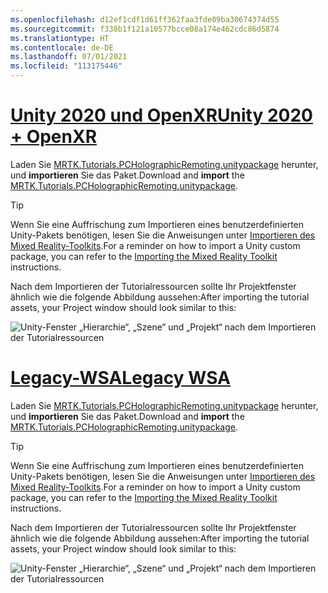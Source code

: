 ```yaml
---
ms.openlocfilehash: d12ef1cdf1d61ff362faa3fde09ba30674374d55
ms.sourcegitcommit: f338b1f121a10577bcce08a174e462cdc86d5874
ms.translationtype: HT
ms.contentlocale: de-DE
ms.lasthandoff: 07/01/2021
ms.locfileid: "113175446"
---
```

# <a name="unity-2020--openxr"></a>[<span data-ttu-id="5992c-101">Unity 2020 und OpenXR</span><span class="sxs-lookup"><span data-stu-id="5992c-101">Unity 2020 + OpenXR</span></span>](#tab/openxr)

<span data-ttu-id="5992c-102">Laden Sie [MRTK.Tutorials.PCHolographicRemoting.unitypackage](https://github.com/microsoft/MixedRealityLearning/releases/download/pc-holographic-remoting-v2.4.1/MRTK.Tutorials.PCHolographicRemoting.OpenXR.unitypackage) herunter, und **importieren** Sie das Paket.</span><span class="sxs-lookup"><span data-stu-id="5992c-102">Download and **import** the [MRTK.Tutorials.PCHolographicRemoting.unitypackage](https://github.com/microsoft/MixedRealityLearning/releases/download/pc-holographic-remoting-v2.4.1/MRTK.Tutorials.PCHolographicRemoting.OpenXR.unitypackage).</span></span>

> [!TIP]
> <span data-ttu-id="5992c-103">Wenn Sie eine Auffrischung zum Importieren eines benutzerdefinierten Unity-Pakets benötigen, lesen Sie die Anweisungen unter [Importieren des Mixed Reality-Toolkits](../mr-learning-base-04.md#importing-the-tutorial-assets).</span><span class="sxs-lookup"><span data-stu-id="5992c-103">For a reminder on how to import a Unity custom package, you can refer to the [Importing the Mixed Reality Toolkit](../mr-learning-base-04.md#importing-the-tutorial-assets) instructions.</span></span>

<span data-ttu-id="5992c-104">Nach dem Importieren der Tutorialressourcen sollte Ihr Projektfenster ähnlich wie die folgende Abbildung aussehen:</span><span class="sxs-lookup"><span data-stu-id="5992c-104">After importing the tutorial assets, your Project window should look similar to this:</span></span>

![Unity-Fenster „Hierarchie“, „Szene“ und „Projekt“ nach dem Importieren der Tutorialressourcen](../images/mrlearning-pc-holographic-remoting/Tutorial1-Section2-Step1-1.png)

# <a name="legacy-wsa"></a>[<span data-ttu-id="5992c-106">Legacy-WSA</span><span class="sxs-lookup"><span data-stu-id="5992c-106">Legacy WSA</span></span>](#tab/wsa)

<span data-ttu-id="5992c-107">Laden Sie [MRTK.Tutorials.PCHolographicRemoting.unitypackage](https://github.com/microsoft/MixedRealityLearning/releases/download/pc-holographic-remoting-v2.4.1/MRTK.Tutorials.PCHolographicRemoting.LegacyWSA.unitypackage) herunter, und **importieren** Sie das Paket.</span><span class="sxs-lookup"><span data-stu-id="5992c-107">Download and **import** the [MRTK.Tutorials.PCHolographicRemoting.unitypackage](https://github.com/microsoft/MixedRealityLearning/releases/download/pc-holographic-remoting-v2.4.1/MRTK.Tutorials.PCHolographicRemoting.LegacyWSA.unitypackage).</span></span>

> [!TIP]
> <span data-ttu-id="5992c-108">Wenn Sie eine Auffrischung zum Importieren eines benutzerdefinierten Unity-Pakets benötigen, lesen Sie die Anweisungen unter [Importieren des Mixed Reality-Toolkits](../mr-learning-base-04.md#importing-the-tutorial-assets).</span><span class="sxs-lookup"><span data-stu-id="5992c-108">For a reminder on how to import a Unity custom package, you can refer to the [Importing the Mixed Reality Toolkit](../mr-learning-base-04.md#importing-the-tutorial-assets) instructions.</span></span>

<span data-ttu-id="5992c-109">Nach dem Importieren der Tutorialressourcen sollte Ihr Projektfenster ähnlich wie die folgende Abbildung aussehen:</span><span class="sxs-lookup"><span data-stu-id="5992c-109">After importing the tutorial assets, your Project window should look similar to this:</span></span>

![Unity-Fenster „Hierarchie“, „Szene“ und „Projekt“ nach dem Importieren der Tutorialressourcen](../images/mrlearning-pc-holographic-remoting/Tutorial1-Section2-Step1-1.png)
